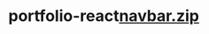 # portfolio-react[navbar.zip](https://github.com/Turgunboy/portfolio-react/files/6565317/navbar.zip)


